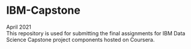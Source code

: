 # IBM-Capstone
April 2021 </br>
This repository is used for submitting the final assignments for IBM Data Science Capstone project components hosted on Coursera. 
